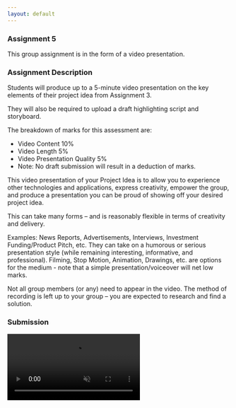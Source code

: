 ```yaml
---
layout: default
---
```


<h3 class="font-weight-bold pb-2 mb-4">Assignment 5</h3>

<p>This group assignment is in the form of a video presentation.</p>

<h3 class="font-weight-bold pb-2 mb-4">Assignment Description</h3>

<p>Students will produce up to a 5-minute video presentation on the key elements of their project idea from Assignment 3.</p>

<p>They will also be required to upload a draft highlighting script and storyboard.</p>

<p>The breakdown of marks for this assessment are:</p>

<ul>
  <li>Video Content 10%</li>
  <li>Video Length 5%</li>
  <li>Video Presentation Quality 5%</li>
  <li>Note: No draft submission will result in a deduction of marks.</li>
</ul>
  
<p>This video presentation of your Project Idea is to allow you to experience other technologies and applications, express creativity, empower the group, and produce a presentation you can be proud of showing off your desired project idea.</p>

<p>This can take many forms – and is reasonably flexible in terms of creativity and delivery.</p>

<p>Examples: News Reports, Advertisements, Interviews, Investment Funding/Product Pitch, etc. They can take on a humorous or serious presentation style (while remaining interesting, informative, and professional). Filming, Stop Motion, Animation, Drawings, etc. are options for the medium - note that a simple presentation/voiceover will net low marks.</p>

<p>Not all group members (or any) need to appear in the video. The method of recording is left up to your group – you are expected to research and find a solution.</p>

<h3 class="font-weight-bold pb-2 mb-4">Submission</h3>

<video class="video-fluid z-depth-1 assignment5-video" autoplay loop controls muted>
  <source src="assets/Project2._x264.mp4" type="video/mp4" />
</video>

